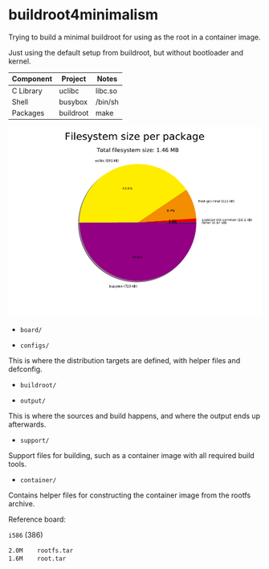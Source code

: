 buildroot4minimalism
====================

Trying to build a minimal buildroot for using as the root in a container image.

Just using the default setup from buildroot, but without bootloader and kernel.

Component      | Project       | Notes
-------------- | ------------- | ------------
C Library      | uclibc        | libc.so
Shell          | busybox       | /bin/sh
Packages       | buildroot     | make

![graph size](graph-size.png)

* `board/`

* `configs/`

This is where the distribution targets are defined, with helper files and defconfig.

* `buildroot/`

* `output/`

This is where the sources and build happens, and where the output ends up afterwards.

* `support/`

Support files for building, such as a container image with all required build tools.

* `container/`

Contains helper files for constructing the container image from the rootfs archive.

Reference board:

`i586` (386)

```
2.0M	rootfs.tar
1.6M	root.tar
```
